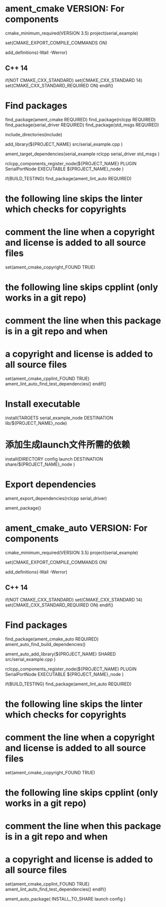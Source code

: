 # ament_cmake VERSION: For components
cmake_minimum_required(VERSION 3.5)
project(serial_example)


set(CMAKE_EXPORT_COMPILE_COMMANDS ON)

add_definitions(-Wall -Werror)

## C++ 14
if(NOT CMAKE_CXX_STANDARD)
  set(CMAKE_CXX_STANDARD 14)
  set(CMAKE_CXX_STANDARD_REQUIRED ON)
endif()

# Find packages
find_package(ament_cmake REQUIRED)
find_package(rclcpp REQUIRED)
find_package(serial_driver REQUIRED)
find_package(std_msgs REQUIRED)

include_directories(include)


add_library(${PROJECT_NAME}
  src/serial_example.cpp
)

ament_target_dependencies(serial_example
    rclcpp 
    serial_driver
    std_msgs
)

rclcpp_components_register_node(${PROJECT_NAME}
  PLUGIN SerialPortNode
  EXECUTABLE ${PROJECT_NAME}_node
)

if(BUILD_TESTING)
  find_package(ament_lint_auto REQUIRED)
  # the following line skips the linter which checks for copyrights
  # comment the line when a copyright and license is added to all source files
  set(ament_cmake_copyright_FOUND TRUE)
  # the following line skips cpplint (only works in a git repo)
  # comment the line when this package is in a git repo and when
  # a copyright and license is added to all source files
  set(ament_cmake_cpplint_FOUND TRUE)
  ament_lint_auto_find_test_dependencies()
endif()


# Install executable
install(TARGETS serial_example_node DESTINATION lib/${PROJECT_NAME}_node)

# 添加生成launch文件所需的依赖
install(DIRECTORY
  config
  launch
  DESTINATION share/${PROJECT_NAME}_node
)

# Export dependencies
ament_export_dependencies(rclcpp serial_driver)
 
ament_package()



# ament_cmake_auto VERSION: For components
cmake_minimum_required(VERSION 3.5)
project(serial_example)


set(CMAKE_EXPORT_COMPILE_COMMANDS ON)

add_definitions(-Wall -Werror)

## C++ 14
if(NOT CMAKE_CXX_STANDARD)
  set(CMAKE_CXX_STANDARD 14)
  set(CMAKE_CXX_STANDARD_REQUIRED ON)
endif()

# Find packages
find_package(ament_cmake_auto REQUIRED)
ament_auto_find_build_dependencies()

ament_auto_add_library(${PROJECT_NAME} SHARED
  src/serial_example.cpp
)

rclcpp_components_register_node(${PROJECT_NAME}
  PLUGIN SerialPortNode
  EXECUTABLE ${PROJECT_NAME}_node
)

if(BUILD_TESTING)
  find_package(ament_lint_auto REQUIRED)
  # the following line skips the linter which checks for copyrights
  # comment the line when a copyright and license is added to all source files
  set(ament_cmake_copyright_FOUND TRUE)
  # the following line skips cpplint (only works in a git repo)
  # comment the line when this package is in a git repo and when
  # a copyright and license is added to all source files
  set(ament_cmake_cpplint_FOUND TRUE)
  ament_lint_auto_find_test_dependencies()
endif()
 
ament_auto_package(
  INSTALL_TO_SHARE
  launch
  config
)
